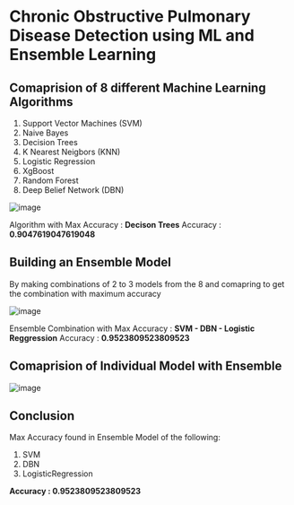 # Chronic Obstructive Pulmonary Disease Detection using ML and Ensemble Learning

## Comaprision of 8 different Machine Learning Algorithms
1. Support Vector Machines (SVM)
2. Naive Bayes
3. Decision Trees
4. K Nearest Neigbors (KNN)
5. Logistic Regression
6. XgBoost
7. Random Forest
8. Deep Belief Network (DBN)

![image](https://github.com/anushkagirish/COPD-Detection-using-ML-and-Ensemble-Learning/assets/95099374/b4a6d251-789f-43d9-b9ed-a5c86d76e954)

Algorithm with Max Accuracy  : **Decison Trees**
Accuracy : **0.9047619047619048**

## Building an Ensemble Model 
By making combinations of 2 to 3 models from the 8 and comapring to get the combination with maximum accuracy

![image](https://github.com/anushkagirish/COPD-Detection-using-ML-and-Ensemble-Learning/assets/95099374/c75187c7-8fb0-4332-ac9b-afde255e1a83)

Ensemble Combination with Max Accuracy  : **SVM - DBN - Logistic Reggression**
Accuracy : **0.9523809523809523**

## Comaprision of Individual Model with Ensemble

![image](https://github.com/anushkagirish/COPD-Detection-using-ML-and-Ensemble-Learning/assets/95099374/ee398776-dd7f-4696-9330-255ed5ca3bf3)

## Conclusion

Max Accuracy found in Ensemble Model of the following:
1. SVM
2. DBN
3. LogisticRegression

**Accuracy : 0.9523809523809523**







